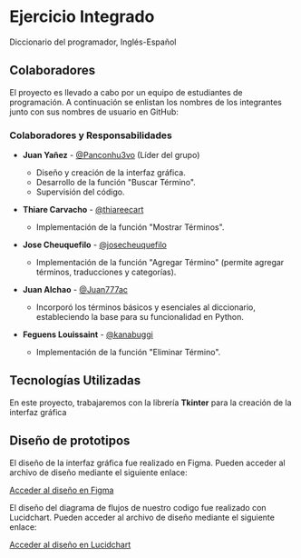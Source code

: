 # Ejercicio Integrado

Diccionario del programador, Inglés-Español

## Colaboradores

El proyecto es llevado a cabo por un equipo de estudiantes de programación. A continuación se enlistan los nombres de los integrantes junto con sus nombres de usuario en GitHub:

### Colaboradores y Responsabilidades

-   **Juan Yañez** - [@Panconhu3vo](https://github.com/Panconhu3vo) (Líder del grupo)

    -   Diseño y creación de la interfaz gráfica.
    -   Desarrollo de la función "Buscar Término".
    -   Supervisión del código.

-   **Thiare Carvacho** - [@thiareecart](https://github.com/thiareecart)

    -   Implementación de la función "Mostrar Términos".

-   **Jose Cheuquefilo** - [@josecheuquefilo](https://github.com/josecheuquefilo)

    -   Implementación de la función "Agregar Término" (permite agregar términos, traducciones y categorías).

-   **Juan Alchao** - [@Juan777ac](https://github.com/Juan777ac)

    -   Incorporó los términos básicos y esenciales al diccionario, estableciendo la base para su funcionalidad en Python.

-   **Feguens Louissaint** - [@kanabuggi](https://github.com/kanabuggi)

    -   Implementación de la función "Eliminar Término".

## Tecnologías Utilizadas

En este proyecto, trabajaremos con la librería **Tkinter** para la creación de la interfaz gráfica

## Diseño de prototipos

El diseño de la interfaz gráfica fue realizado en Figma. Pueden acceder al archivo de diseño mediante el siguiente enlace:

[Acceder al diseño en Figma](https://www.figma.com/design/QWwA5YvvIpjYAkdwO4Esn7/UI-Design---Diccionario-Programador?node-id=0-1&node-type=canvas&t=oDf3zcZmJAxFtRCG-0)

El diseño del diagrama de flujos de nuestro codigo fue realizado con Lucidchart. Pueden acceder al archivo de diseño mediante el siguiente enlace:

[Acceder al diseño en Lucidchart]([https://www.figma.com/design/QWwA5YvvIpjYAkdwO4Esn7/UI-Design---Diccionario-Programador?node-id=0-1&node-type=canvas&t=oDf3zcZmJAxFtRCG-0](https://lucid.app/lucidchart/4ab6f47f-bb76-47dc-aaf4-d33fa835ff4e/edit?page=0_0&invitationId=inv_5b01b03a-961c-4e13-9488-9e8cda11e1ca#))
